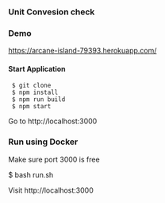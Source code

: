 ### Unit Convesion check


### Demo

https://arcane-island-79393.herokuapp.com/

#### Start Application

```
 $ git clone 
 $ npm install 
 $ npm run build
 $ npm start

``` 

Go to http://localhost:3000


### Run using Docker

Make sure port 3000 is free

$ bash run.sh

Visit http://localhost:3000


